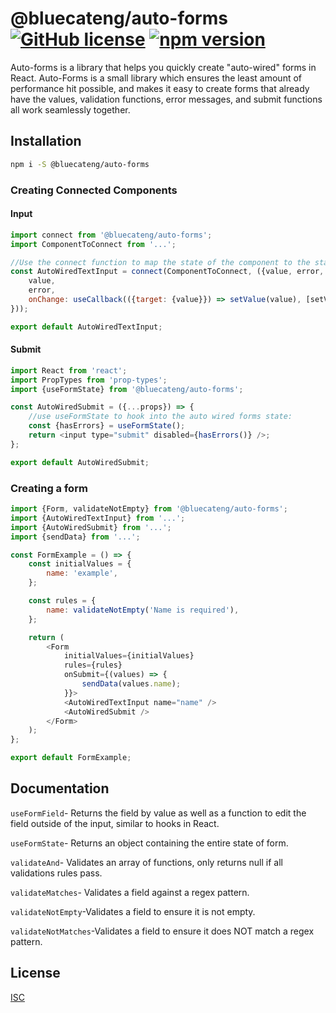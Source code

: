 # @bluecateng/auto-forms [![GitHub license](https://img.shields.io/badge/license-ISC-blue.svg)](https://github.com/bluecatengineering/pelagos-packages/blob/master/LICENSE) [![npm version](https://img.shields.io/npm/v/@bluecateng/auto-forms.svg?style=flat)](https://www.npmjs.com/package/@bluecateng/auto-forms)

Auto-forms is a library that helps you quickly create "auto-wired" forms in React. Auto-Forms is a small library which ensures the least amount of performance hit possible, and makes it easy to create forms that already have the values, validation functions, error messages, and submit functions all work seamlessly together.

## Installation

```bash
npm i -S @bluecateng/auto-forms
```

### Creating Connected Components

#### Input

```javascript
import connect from '@bluecateng/auto-forms';
import ComponentToConnect from '...';

//Use the connect function to map the state of the component to the state of the auto-wired form:
const AutoWiredTextInput = connect(ComponentToConnect, ({value, error, setValue}) => ({
	value,
	error,
	onChange: useCallback(({target: {value}}) => setValue(value), [setValue]),
}));

export default AutoWiredTextInput;
```

#### Submit

```javascript
import React from 'react';
import PropTypes from 'prop-types';
import {useFormState} from '@bluecateng/auto-forms';

const AutoWiredSubmit = ({...props}) => {
	//use useFormState to hook into the auto wired forms state:
	const {hasErrors} = useFormState();
	return <input type="submit" disabled={hasErrors()} />;
};

export default AutoWiredSubmit;
```

### Creating a form

```javascript
import {Form, validateNotEmpty} from '@bluecateng/auto-forms';
import {AutoWiredTextInput} from '...';
import {AutoWiredSubmit} from '...';
import {sendData} from '...';

const FormExample = () => {
	const initialValues = {
		name: 'example',
	};

	const rules = {
		name: validateNotEmpty('Name is required'),
	};

	return (
		<Form
			initialValues={initialValues}
			rules={rules}
			onSubmit={(values) => {
				sendData(values.name);
			}}>
			<AutoWiredTextInput name="name" />
			<AutoWiredSubmit />
		</Form>
	);
};

export default FormExample;
```

## Documentation

`useFormField`- Returns the field by value as well as a function to edit the field outside of the input, similar to hooks in React.

`useFormState`- Returns an object containing the entire state of form.

`validateAnd`- Validates an array of functions, only returns null if all validations rules pass.

`validateMatches`- Validates a field against a regex pattern.

`validateNotEmpty`-Validates a field to ensure it is not empty.

`validateNotMatches`-Validates a field to ensure it does NOT match a regex pattern.

## License

[ISC](https://choosealicense.com/licenses/isc/)
